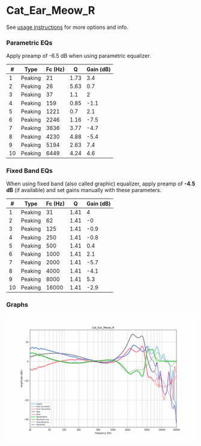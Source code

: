 # Cat_Ear_Meow_R
See [usage instructions](https://github.com/jaakkopasanen/AutoEq#usage) for more options and info.

### Parametric EQs
Apply preamp of -6.5 dB when using parametric equalizer.

|   # | Type    |   Fc (Hz) |    Q |   Gain (dB) |
|-----|---------|-----------|------|-------------|
|   1 | Peaking |        21 | 1.73 |         3.4 |
|   2 | Peaking |        26 | 5.63 |         0.7 |
|   3 | Peaking |        37 | 1.1  |         2   |
|   4 | Peaking |       159 | 0.85 |        -1.1 |
|   5 | Peaking |      1221 | 0.7  |         2.1 |
|   6 | Peaking |      2246 | 1.16 |        -7.5 |
|   7 | Peaking |      3836 | 3.77 |        -4.7 |
|   8 | Peaking |      4230 | 4.88 |        -5.4 |
|   9 | Peaking |      5194 | 2.63 |         7.4 |
|  10 | Peaking |      6449 | 4.24 |         4.6 |

### Fixed Band EQs
When using fixed band (also called graphic) equalizer, apply preamp of **-4.5 dB** (if available) and set gains manually with these parameters.

|   # | Type    |   Fc (Hz) |    Q |   Gain (dB) |
|-----|---------|-----------|------|-------------|
|   1 | Peaking |        31 | 1.41 |         4   |
|   2 | Peaking |        62 | 1.41 |        -0   |
|   3 | Peaking |       125 | 1.41 |        -0.9 |
|   4 | Peaking |       250 | 1.41 |        -0.8 |
|   5 | Peaking |       500 | 1.41 |         0.4 |
|   6 | Peaking |      1000 | 1.41 |         2.1 |
|   7 | Peaking |      2000 | 1.41 |        -5.7 |
|   8 | Peaking |      4000 | 1.41 |        -4.1 |
|   9 | Peaking |      8000 | 1.41 |         5.3 |
|  10 | Peaking |     16000 | 1.41 |        -2.9 |

### Graphs
![](./Cat_Ear_Meow_R.png)
